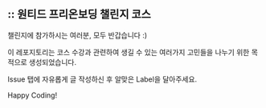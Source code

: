 ## :: 원티드 프리온보딩 챌린지  코스

챌린지에 참가하시는 여러분, 모두 반갑습니다 :)

이 레포지토리는 코스 수강과 관련하여 생길 수 있는 여러가지 고민들을 나누기 위한 목적으로 생성되었습니다.

Issue 탭에 자유롭게 글 작성하신 후 알맞은 Label을 달아주세요.

Happy Coding!
